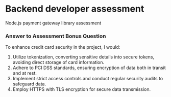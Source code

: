 # Backend developer assessment

Node.js payment gateway library assessment

### Answer to Assessment Bonus Question

To enhance credit card security in the project, I would:
1. Utilize tokenization, converting sensitive details into secure tokens, avoiding direct storage of card information.
2. Adhere to PCI DSS standards, ensuring encryption of data both in transit and at rest.
3. Implement strict access controls and conduct regular security audits to safeguard data.
4. Employ HTTPS with TLS encryption for secure data transmission.
